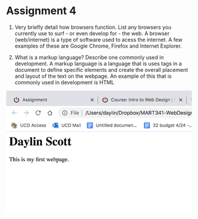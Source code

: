 # Assignment 4
1. Very briefly detail how browsers function. List any browsers you currently use to surf - or even develop for - the web.
A browser (web/internet) is a type of software used to acess the internet. A few examples of these are Google Chrome, Firefox and Internet Explorer.

2. What is a markup language? Describe one commonly used in development.
A markup language is a language that is uses tags in a document to define specific elements and create the overall placement and layout of the text on the webpage. An example of this that is commonly used in development is HTML

![My screenshot](./images/4screenshot.png)
